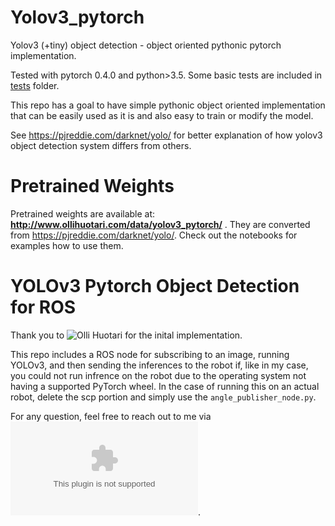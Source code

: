 # Yolov3_pytorch

Yolov3 (+tiny) object detection - object oriented pythonic pytorch implementation.

Tested with pytorch 0.4.0 and python>3.5. Some basic tests are included in [tests](https://github.com/holli/yolov3_pytorch/tree/master/test) folder.

This repo has a goal to have simple pythonic object oriented implementation that can be easily used as it is and also easy to train or modify the model.

See https://pjreddie.com/darknet/yolo/ for better explanation of how yolov3 object detection system differs from others.

# Pretrained Weights

Pretrained weights are available at: **http://www.ollihuotari.com/data/yolov3_pytorch/** . They are converted from https://pjreddie.com/darknet/yolo/. Check out the notebooks for examples how to use them.


# YOLOv3 Pytorch Object Detection for ROS

Thank you to ![Olli Huotari](http://www.ollihuotari.com/) for the inital implementation. 

This repo includes a ROS node for subscribing to an image, running YOLOv3, and then sending the inferences to the robot if, like in my case, you could not run infrence on the robot due to the operating system not having a supported PyTorch wheel. In the case of running this on an actual robot, delete the scp portion and simply use the `angle_publisher_node.py`. 

For any question, feel free to reach out to me via ![email](ari.chadda@gmail.com).  


